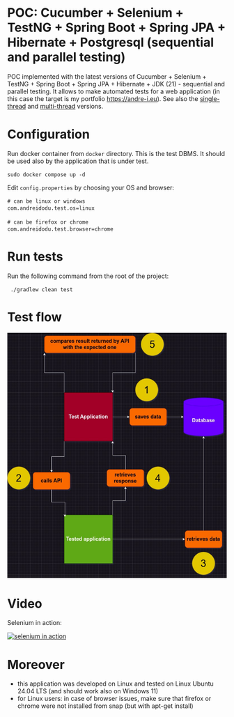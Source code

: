 # POC: Cucumber + Selenium + TestNG + Spring Boot + Spring JPA + Hibernate + Postgresql (sequential and parallel testing)

POC implemented with the latest versions of Cucumber + Selenium + TestNG + Spring Boot + Spring JPA + Hibernate +
JDK (21) - sequential and parallel testing. It allows to make automated tests for a web application (in this case the
target is my portfolio https://andre-i.eu). See also
the [single-thread](https://github.com/goto-eof/andre-i-test-selenium-cucumber-spring-boot-single-thread)
and [multi-thread](https://github.com/goto-eof/andre-i-test-selenium-cucumber-spring-boot-multi-thread) versions.

# Configuration

Run docker container from `docker` directory. This is the test DBMS. It should be used also by the application that is
under test.

```
sudo docker compose up -d
```

Edit `config.properties` by choosing your OS and browser:

```
# can be linux or windows
com.andreidodu.test.os=linux

# can be firefox or chrome
com.andreidodu.test.browser=chrome
```

# Run tests

Run the following command from the root of the project:

 ```
  ./gradlew clean test
 ```

# Test flow

![test flow](documentation/images/test-flow.jpg)

# Video

Selenium in action:

[![selenium in action](https://img.youtube.com/vi/0-qYpUTGrhw/0.jpg)](https://www.youtube.com/watch?v=0-qYpUTGrhw)

# Moreover

- this application was developed on Linux and tested on Linux Ubuntu 24.04 LTS (and should work also on Windows 11)
- for Linux users: in case of browser issues, make sure that firefox or chrome were not installed from snap (but with
  apt-get install)
